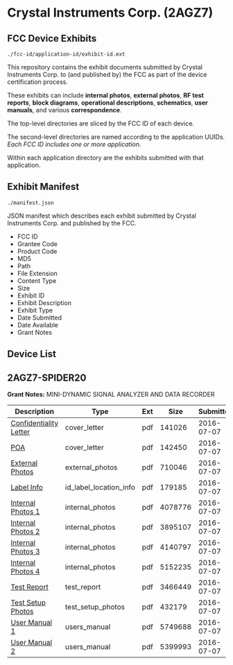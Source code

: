 # Crystal Instruments Corp. (2AGZ7)
## FCC Device Exhibits

```
./fcc-id/application-id/exhibit-id.ext
```

This repository contains the exhibit documents submitted by Crystal Instruments Corp. to (and published by) the FCC as part of the device certification process.

These exhibits can include **internal photos**, **external photos**, **RF test reports**, **block diagrams**, **operational descriptions**, **schematics**, **user manuals**, and various **correspondence**.

The top-level directories are sliced by the FCC ID of each device.

The second-level directories are named according to the application UUIDs. *Each FCC ID includes one or more application.*

Within each application directory are the exhibits submitted with that application. 

## Exhibit Manifest

```
./manifest.json
```

JSON manifest which describes each exhibit submitted by Crystal Instruments Corp. and published by the FCC.

- FCC ID
- Grantee Code
- Product Code
- MD5
- Path
- File Extension
- Content Type
- Size
- Exhibit ID
- Exhibit Description
- Exhibit Type
- Date Submitted
- Date Available
- Grant Notes

## Device List
## 2AGZ7-SPIDER20
**Grant Notes:** MINI-DYNAMIC SIGNAL ANALYZER AND DATA RECORDER

| Description | Type | Ext | Size | Submitted | Available |
| ----------- | ---- | --- | ---- | --------- | --------- |
| [Confidentiality Letter](2AGZ7-SPIDER20/4922915a1d6ed7ed3239e60d744bf610/3054592.pdf) | cover_letter | pdf | 141026 | 2016-07-07 | 2016-07-07 |
| [POA](2AGZ7-SPIDER20/4922915a1d6ed7ed3239e60d744bf610/3054593.pdf) | cover_letter | pdf | 142450 | 2016-07-07 | 2016-07-07 |
| [External Photos](2AGZ7-SPIDER20/4922915a1d6ed7ed3239e60d744bf610/3054591.pdf) | external_photos | pdf | 710046 | 2016-07-07 | 2016-07-07 |
| [Label Info](2AGZ7-SPIDER20/4922915a1d6ed7ed3239e60d744bf610/3054598.pdf) | id_label_location_info | pdf | 179185 | 2016-07-07 | 2016-07-07 |
| [Internal Photos 1](2AGZ7-SPIDER20/4922915a1d6ed7ed3239e60d744bf610/3054594.pdf) | internal_photos | pdf | 4078776 | 2016-07-07 | 2016-07-07 |
| [Internal Photos 2](2AGZ7-SPIDER20/4922915a1d6ed7ed3239e60d744bf610/3054595.pdf) | internal_photos | pdf | 3895107 | 2016-07-07 | 2016-07-07 |
| [Internal Photos 3](2AGZ7-SPIDER20/4922915a1d6ed7ed3239e60d744bf610/3054596.pdf) | internal_photos | pdf | 4140797 | 2016-07-07 | 2016-07-07 |
| [Internal Photos 4](2AGZ7-SPIDER20/4922915a1d6ed7ed3239e60d744bf610/3054597.pdf) | internal_photos | pdf | 5152235 | 2016-07-07 | 2016-07-07 |
| [Test Report](2AGZ7-SPIDER20/4922915a1d6ed7ed3239e60d744bf610/3054600.pdf) | test_report | pdf | 3466449 | 2016-07-07 | 2016-07-07 |
| [Test Setup Photos](2AGZ7-SPIDER20/4922915a1d6ed7ed3239e60d744bf610/3054599.pdf) | test_setup_photos | pdf | 432179 | 2016-07-07 | 2016-07-07 |
| [User Manual 1](2AGZ7-SPIDER20/4922915a1d6ed7ed3239e60d744bf610/3054602.pdf) | users_manual | pdf | 5749688 | 2016-07-07 | 2016-07-07 |
| [User Manual 2](2AGZ7-SPIDER20/4922915a1d6ed7ed3239e60d744bf610/3054612.pdf) | users_manual | pdf | 5399993 | 2016-07-07 | 2016-07-07 |
